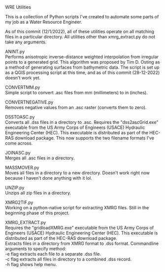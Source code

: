 WRE Utilities

This is a collection of Python scripts I've created to automate some parts of my job as a Water Resource Engineer.

As of this commit (12/1/2022), all of these utilities operate on all matching files in a particular directory.
All utilities other than xmrg_extract.py do not take any arguments.

ANINT.py<br/>
    Performs anisotropic inverse-distance weighted interpolation from irregular points to a generated grid. This
    algorithm was proposed by Tim D. Osting as a method of generating surfaces from bathymetric data. The script
    is set up as a QGIS processing script at this time, and as of this commit (28-12-2022) doesn't work yet.

CONVERTMM.py<br/>
    Simple script to convert .asc files from mm (millimeters) to in (inches).

CONVERTNEGATIVE.py<br/>
    Removes negative values from an .asc raster (converts them to zero).

DSSTOASC.py<br/>
    Converts all .dss files in a directory to .asc. Requires the "dss2ascGrid.exe" executable from the US Army Corps
    of Engineers (USACE) Hydraulic Engineering Center (HEC). This executable is distributed as part of the HEC-RAS
    download package. This now supports the two filename formats I've come across.

JOINASC.py<br/>
    Merges all .asc files in a directory.

MASSMOVER.py<br/>
    Moves all files in a directory to a new directory. Doesn't work right now because I haven't done anything with
    it lol.

UNZIP.py<br/>
    Unzips all zip files in a directory.

XMRG2TIF.py<br/>
    Working on a python-native script for extracting XMRG files. Still in the beginning phase of this project.

XMRG_EXTRACT.py<br/>
    Requires the "gridloadXMRG.exe" executable from the US Army Corps of Engineers (USACE) Hydraulic Engineering
    Center (HEC). This executable is distributed as part of the HEC-RAS download package.<br/>
    Extracts files in a directory from XMRG format to .dss format. Commandline arguments to specify method:<br/>
    -e flag extracts each file to a separate .dss file.<br/>
    -c flag extracts all files in directory to a combined .dss record.<br/>
    -h flag shows help menu.
